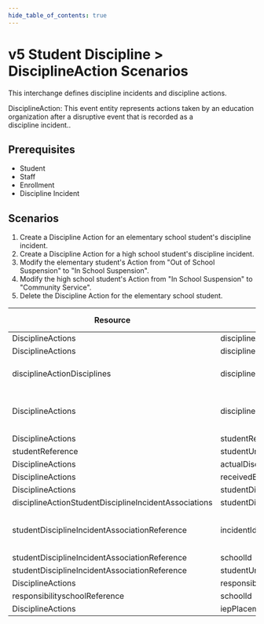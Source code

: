 ```yaml
---
hide_table_of_contents: true
---
```


# v5 Student Discipline > DisciplineAction Scenarios

This interchange defines discipline incidents and discipline actions.

DisciplineAction: This event entity represents actions taken by an education
organization after a disruptive event that is recorded as a
discipline incident..

## Prerequisites

* Student
* Staff
* Enrollment
* Discipline Incident

## Scenarios

1. Create a Discipline Action for an elementary school student's discipline
   incident.
2. Create a Discipline Action for a high school student's discipline incident.
3. Modify the elementary student's Action from "Out of School Suspension" to "In
   School Suspension".
4. Modify the high school student's Action from "In School Suspension" to
   "Community Service".
5. Delete the Discipline Action for the elementary school student.

| Resource                                              | Property Name                                 | Is Collection | Data Type                                     | Required | Scenario 1: POST                  | Scenario 2: POST                  | Scenario 3: PUT                   | Scenario 4: PUT                   |
| ----------------------------------------------------- | --------------------------------------------- | ------------- | --------------------------------------------- | -------- | --------------------------------- | --------------------------------- | --------------------------------- | --------------------------------- |
| DisciplineActions                                     | disciplineActionIdentifier                    | FALSE         | nvarchar                                      | REQUIRED | 11                                | 22                                | 11                                | 22                                |
| DisciplineActions                                     | disciplines                                   | TRUE          | disciplineActionDiscipline[]                  | REQUIRED |                                   |                                   |                                   |                                   |
| disciplineActionDisciplines                           | disciplineDescriptor                          | FALSE         | disciplineDescriptor                          | REQUIRED | Out of School Suspension          | In School Suspension              | **In School Suspension**          | **Community Service**             |
| DisciplineActions                                     | disciplineDate                                | FALSE         | date                                          | REQUIRED | 9/30/<br/>[Current School Year]   | 9/30/<br/>[Current School Year]   | 9/30/<br/>[Current School Year]   | 9/30/<br/>[Current School Year]   |
| DisciplineActions                                     | studentReference                              | FALSE         | integer                                       | REQUIRED |                                   |                                   |                                   |                                   |
| studentReference                                      | studentUniqueId                               | FALSE         | string                                        | REQUIRED | 111111                            | 222222                            | 111111                            | 222222                            |
| DisciplineActions                                     | actualDisciplineActionLength                  | FALSE         | number                                        | REQUIRED | 2                                 | 5                                 | 2                                 | 5                                 |
| DisciplineActions                                     | receivedEducationServicesDuringExpulsion      | FALSE         | boolean                                       | REQUIRED | TRUE                              |                                   |                                   |                                   |
| DisciplineActions                                     | studentDisciplineIncidentAssociations         | TRUE          | studentDisciplineIncidentAssociation[]        | REQUIRED |                                   |                                   |                                   |                                   |
| disciplineActionStudentDisciplineIncidentAssociations | studentDisciplineIncidentAssociationReference | FALSE         | studentDisciplineIncidentAssociationReference | REQUIRED |                                   |                                   |                                   |                                   |
| studentDisciplineIncidentAssociationReference         | incidentIdentifier                            | FALSE         | string                                        | REQUIRED | ["1" if possible \| system value] | ["2" if possible \| system value] | ["1" if possible \| system value] | ["2" if possible \| system value] |
| studentDisciplineIncidentAssociationReference         | schoolId                                      | FALSE         | integer                                       | REQUIRED | 255901107                         | 255901001                         | 255901107                         | 255901001                         |
| studentDisciplineIncidentAssociationReference         | studentUniqueId                               | TRUE          | string                                        | REQUIRED | 111111                            | 222222                            | 111111                            | 222222                            |
| DisciplineActions                                     | responsibilitySchoolReference                 | FALSE         | responsibilitySchoolReference                 | REQUIRED |                                   |                                   |                                   |                                   |
| responsibilityschoolReference                         | schoolId                                      | FALSE         | integer                                       | REQUIRED | 255901107                         | 255901001                         | 255901107                         | 255901001                         |
| DisciplineActions                                     | iepPlacementMeetingIndicator                  | TRUE          | boolean                                       | REQUIRED | TRUE                              |                                   | TRUE                              |                                   |
